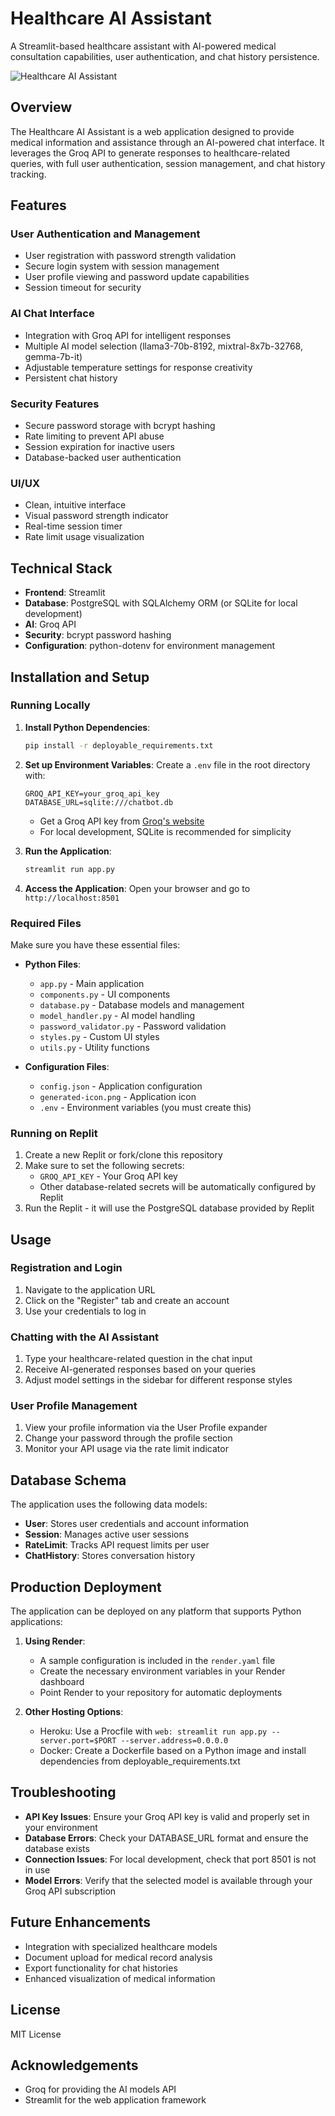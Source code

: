 # Healthcare AI Assistant

A Streamlit-based healthcare assistant with AI-powered medical consultation capabilities, user authentication, and chat history persistence.

![Healthcare AI Assistant](generated-icon.png)

## Overview

The Healthcare AI Assistant is a web application designed to provide medical information and assistance through an AI-powered chat interface. It leverages the Groq API to generate responses to healthcare-related queries, with full user authentication, session management, and chat history tracking.

## Features

### User Authentication and Management
- User registration with password strength validation
- Secure login system with session management
- User profile viewing and password update capabilities
- Session timeout for security

### AI Chat Interface
- Integration with Groq API for intelligent responses
- Multiple AI model selection (llama3-70b-8192, mixtral-8x7b-32768, gemma-7b-it)
- Adjustable temperature settings for response creativity
- Persistent chat history

### Security Features
- Secure password storage with bcrypt hashing
- Rate limiting to prevent API abuse
- Session expiration for inactive users
- Database-backed user authentication

### UI/UX
- Clean, intuitive interface
- Visual password strength indicator
- Real-time session timer
- Rate limit usage visualization

## Technical Stack

- **Frontend**: Streamlit
- **Database**: PostgreSQL with SQLAlchemy ORM (or SQLite for local development)
- **AI**: Groq API
- **Security**: bcrypt password hashing
- **Configuration**: python-dotenv for environment management

## Installation and Setup

### Running Locally

1. **Install Python Dependencies**:
   ```bash
   pip install -r deployable_requirements.txt
   ```

2. **Set up Environment Variables**:
   Create a `.env` file in the root directory with:
   ```
   GROQ_API_KEY=your_groq_api_key
   DATABASE_URL=sqlite:///chatbot.db
   ```
   - Get a Groq API key from [Groq's website](https://console.groq.com/)
   - For local development, SQLite is recommended for simplicity

3. **Run the Application**:
   ```bash
   streamlit run app.py
   ```

4. **Access the Application**:
   Open your browser and go to `http://localhost:8501`

### Required Files

Make sure you have these essential files:

- **Python Files**:
  - `app.py` - Main application
  - `components.py` - UI components
  - `database.py` - Database models and management
  - `model_handler.py` - AI model handling
  - `password_validator.py` - Password validation
  - `styles.py` - Custom UI styles
  - `utils.py` - Utility functions
  
- **Configuration Files**:
  - `config.json` - Application configuration
  - `generated-icon.png` - Application icon
  - `.env` - Environment variables (you must create this)

### Running on Replit

1. Create a new Replit or fork/clone this repository
2. Make sure to set the following secrets:
   - `GROQ_API_KEY` - Your Groq API key
   - Other database-related secrets will be automatically configured by Replit
3. Run the Replit - it will use the PostgreSQL database provided by Replit

## Usage

### Registration and Login
1. Navigate to the application URL
2. Click on the "Register" tab and create an account
3. Use your credentials to log in

### Chatting with the AI Assistant
1. Type your healthcare-related question in the chat input
2. Receive AI-generated responses based on your queries
3. Adjust model settings in the sidebar for different response styles

### User Profile Management
1. View your profile information via the User Profile expander
2. Change your password through the profile section
3. Monitor your API usage via the rate limit indicator

## Database Schema

The application uses the following data models:
- **User**: Stores user credentials and account information
- **Session**: Manages active user sessions
- **RateLimit**: Tracks API request limits per user
- **ChatHistory**: Stores conversation history

## Production Deployment

The application can be deployed on any platform that supports Python applications:

1. **Using Render**:
   - A sample configuration is included in the `render.yaml` file
   - Create the necessary environment variables in your Render dashboard
   - Point Render to your repository for automatic deployments

2. **Other Hosting Options**:
   - Heroku: Use a Procfile with `web: streamlit run app.py --server.port=$PORT --server.address=0.0.0.0`
   - Docker: Create a Dockerfile based on a Python image and install dependencies from deployable_requirements.txt

## Troubleshooting

- **API Key Issues**: Ensure your Groq API key is valid and properly set in your environment
- **Database Errors**: Check your DATABASE_URL format and ensure the database exists
- **Connection Issues**: For local development, check that port 8501 is not in use
- **Model Errors**: Verify that the selected model is available through your Groq API subscription

## Future Enhancements

- Integration with specialized healthcare models
- Document upload for medical record analysis
- Export functionality for chat histories
- Enhanced visualization of medical information

## License

MIT License

## Acknowledgements

- Groq for providing the AI models API
- Streamlit for the web application framework